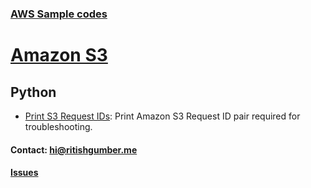 ### [AWS Sample codes](/) 

# [Amazon S3](../)

## Python

* [Print S3 Request IDs](/S3/python/printS3RequestIDs.py): Print Amazon S3 Request ID pair required for troubleshooting.
      
#### Contact: [hi@ritishgumber.me](mailto:hi@ritishgumber.me)

#### [Issues](https://github.com/ritishgumber/aws-codes/issues)
